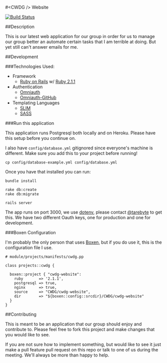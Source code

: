 #&lt;CWDG /&gt; Website

[![Build Status](https://travis-ci.org/CWDG/cwdg-website.svg)](https://travis-ci.org/CWDG/cwdg-website)

##Description

This is our latest web application for our group in
order for us to manage our group better an automate
certain tasks that I am terrible at doing.
But yet still can't answer emails for me.

##Development

###Technologies Used:

* Framework
  * [Ruby on Rails](http://rubyonrails.org/) w/ [Ruby 2.1.1](http://ruby-lang.org)
* Authentication
  * [Omniauth](https://github.com/intridea/omniauth)
  * [Omniauth-GitHub](https://github.com/intridea/omniauth-github)
* Templating Languages
  * [SLIM](http://slim-lang.com)
  * [SASS](http://sass-lang.com/)

###Run this application

This application runs Postgresql both locally and on Heroku.
Please have this setup before you continue on.

I also have `config/database.yml` gitignored since everyone's machine is different.
Make sure you add this to your project before running!

`cp config/database-example.yml config/database.yml`

Once you have that installed you can run:

    bundle install

    rake db:create
    rake db:migrate

    rails server

The app runs on port 3000, we use [dotenv](http://github.com/bkeepers/dotenv), please contact [@tarebyte](http://github.com/tarebyte)
to get this. We have two different Oauth keys, one for production and one for development.

###Boxen Configuration

I'm probably the only person that uses [Boxen](http://boxen.github.com),
but if you do use it, this is the configuration file I use.

```puppet
# module/projects/manifests/cwdg.pp

class projects::cwdg {

  boxen::project { "cwdg-website":
    ruby       => '2.1.1',
    postgresql => true,
    nginx      => true,
    source     => "CWDG/cwdg-website",
    dir        => "${boxen::config::srcdir}/CWDG/cwdg-website"
  }
}
```

##Contributing

This is meant to be an application that our group should enjoy and contribute to.
Please feel free to fork this project and make changes that you would like to see.

If you are not sure how to implement something, but would like to see it just make a pull feature pull
request on this repo or talk to one of us during the meeting. We'll always be more than happy to help.
